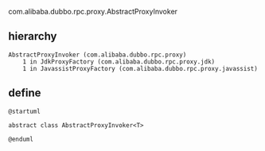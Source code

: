 com.alibaba.dubbo.rpc.proxy.AbstractProxyInvoker

## hierarchy
```
AbstractProxyInvoker (com.alibaba.dubbo.rpc.proxy)
    1 in JdkProxyFactory (com.alibaba.dubbo.rpc.proxy.jdk)
    1 in JavassistProxyFactory (com.alibaba.dubbo.rpc.proxy.javassist)
```

## define
```plantuml
@startuml

abstract class AbstractProxyInvoker<T> 

@enduml
```